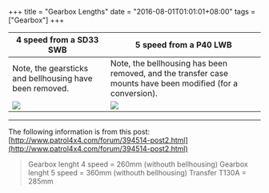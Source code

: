 +++
title = "Gearbox Lengths"
date = "2016-08-01T01:01:01+08:00"
tags = ["Gearbox"]
+++

4 speed from a SD33 SWB | 5 speed from a P40 LWB |
---|---|
Note, the gearsticks and bellhousing have been removed. | Note, the bellhousing has been removed, and the transfer case mounts have been modified (for a conversion).
[![][Image: 4speed]][Image: 4speed] | [![][Image: 5speed]][Image: 5speed]

* * *

The following information is from this post: [http://www.patrol4x4.com/forum/394514-post2.html](http://www.patrol4x4.com/forum/394514-post2.html)

 > Gearbox lenght 4 speed = 260mm (withouth bellhousing)
 > Gearbox lenght 5 speed = 360mm (withouth bellhousing)
 > Transfer T130A = 285mm

[Image: 4speed]: /wiki/gearbox/gearbox-lengths/gearbox-4-speed-sd33.jpg
[Image: 5speed]: /wiki/gearbox/gearbox-lengths/gearbox-5-speed-p40.jpg
